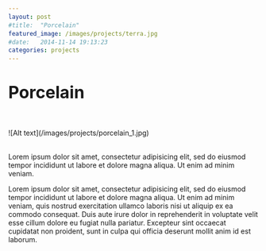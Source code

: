 ```yaml
---
layout: post
#title:  "Porcelain"
featured_image: /images/projects/terra.jpg
#date:   2014-11-14 19:13:23
categories: projects
---
```


<h1><big>Porcelain</big></h1>

<br>
<br>
![Alt text](/images/projects/porcelain_1.jpg)
<br>
<br>


Lorem ipsum dolor sit amet, consectetur adipisicing elit, sed do eiusmod tempor incididunt ut labore et dolore magna aliqua. Ut enim ad minim veniam.

Lorem ipsum dolor sit amet, consectetur adipisicing elit, sed do eiusmod tempor incididunt ut labore et dolore magna aliqua. Ut enim ad minim veniam, quis nostrud exercitation ullamco laboris nisi ut aliquip ex ea commodo consequat. Duis aute irure dolor in reprehenderit in voluptate velit esse cillum dolore eu fugiat nulla pariatur. Excepteur sint occaecat cupidatat non proident, sunt in culpa qui officia deserunt mollit anim id est laborum.
